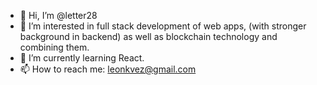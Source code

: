 - 👋 Hi, I’m @letter28
- 👀 I’m interested in full stack development of web apps, (with stronger background in backend) as well as blockchain technology and combining them.
- 🌱 I’m currently learning React.
- 📫 How to reach me: leonkvez@gmail.com

<!---
letter28/letter28 is a ✨ special ✨ repository because its `README.md` (this file) appears on your GitHub profile.
You can click the Preview link to take a look at your changes.
--->
